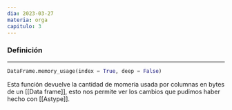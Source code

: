 ```yaml
---
dia: 2023-03-27
materia: orga
capitulo: 3
---
```

### Definición
---
``` python
DataFrame.memory_usage(index = True, deep = False)
```

Esta función devuelve la cantidad de momeria usada por columnas en bytes de un [[Data frame]], esto nos permite ver los cambios que pudimos haber hecho con [[Astype]].
